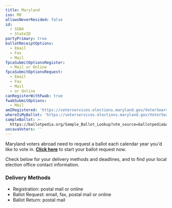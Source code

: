 ```yaml
---
title: Maryland
iso: MD
allowsNeverResided: false
id:
  - SSN4
  - StateID
partyPrimary: true
ballotReceiptOptions:
  - Email
  - Fax
  - Mail
fpcaSubmitOptionsRegister:
  - Mail or Online
fpcaSubmitOptionsRequest:
  - Email
  - Fax
  - Mail
  - or Online
canRegisterWithFwab: true
fwabSubmitOptions:
  - Mail
amIRegistered: 'https://voterservices.elections.maryland.gov/VoterSearch'
whereIsMyBallot: 'https://voterservices.elections.maryland.gov/VoterSearch'
sampleBallot: >-
  https://ballotpedia.org/Sample_Ballot_Lookup?utm_source=ballotpedia&utm_campaign=sample_ballot_frontpage
uocavaVoters: ''
---
```

Maryland voters abroad need to request a ballot each calendar year you'd like to vote in. [**Click here**](https://www.votefromabroad.org) to start your ballot request now.

Check below for your delivery methods and deadlines, and to find your local election office contact information.

### Delivery Methods

* Registration: postal mail or online
* Ballot Request: email, fax, postal mail or online
* Ballot Return: postal mail
